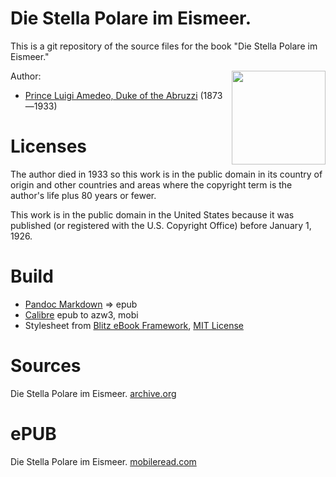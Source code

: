 # Die Stella Polare im Eismeer.

This is a git repository of the source files for the book "Die Stella Polare im Eismeer."

<img align="right" height="150" src="https://user-images.githubusercontent.com/13177792/193683516-e5249e88-43fc-4cd9-85ec-a3e9e4011fd2.jpg">

Author:

* [Prince Luigi Amedeo, Duke of the Abruzzi](https://en.wikipedia.org/wiki/Prince_Luigi_Amedeo,_Duke_of_the_Abruzzi) (1873—1933)


# Licenses
The author died in 1933 so this work is in the public domain in its country of
origin and other countries and areas where the copyright term is the author's life
plus 80 years or fewer.

This work is in the public domain in the United States because it was
published (or registered with the U.S. Copyright Office)
before January 1, 1926.


# Build
* [Pandoc Markdown](https://pandoc.org/MANUAL.html#pandocs-markdown) => epub
* [Calibre](https://calibre-ebook.com/) epub to azw3, mobi
* Stylesheet from [Blitz eBook Framework](https://friendsofepub.github.io/Blitz/), [MIT License](https://github.com/FriendsOfEpub/Blitz/blob/master/LICENSE)

# Sources
Die Stella Polare im Eismeer. [archive.org](https://archive.org/details/bub_gb_KkQNAQAAIAAJ)

# ePUB
Die Stella Polare im Eismeer. [mobileread.com](https://www.mobileread.com/forums/showthread.php?t=346114)
